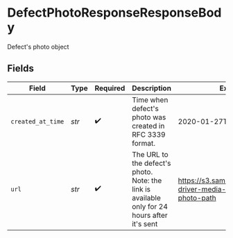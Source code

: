 # DefectPhotoResponseResponseBody

Defect's photo object


## Fields

| Field                                                                                        | Type                                                                                         | Required                                                                                     | Description                                                                                  | Example                                                                                      |
| -------------------------------------------------------------------------------------------- | -------------------------------------------------------------------------------------------- | -------------------------------------------------------------------------------------------- | -------------------------------------------------------------------------------------------- | -------------------------------------------------------------------------------------------- |
| `created_at_time`                                                                            | *str*                                                                                        | :heavy_check_mark:                                                                           | Time when defect's photo was created in RFC 3339 format.                                     | 2020-01-27T07:06:25Z                                                                         |
| `url`                                                                                        | *str*                                                                                        | :heavy_check_mark:                                                                           | The URL to the defect's photo. Note: the link is available only for 24 hours after it's sent | https://s3.samsara.com/samsara-driver-media-upload/defect-photo-path                         |